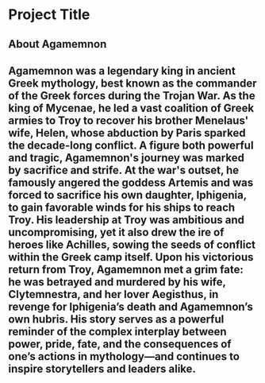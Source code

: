 # Project Title
<!-- Existing content of your README would go here -->
## About Agamemnon
Agamemnon was a legendary king in ancient Greek mythology, best known as the commander of the Greek forces during the Trojan War. As the king of Mycenae, he led a vast coalition of Greek armies to Troy to recover his brother Menelaus' wife, Helen, whose abduction by Paris sparked the decade-long conflict.
A figure both powerful and tragic, Agamemnon's journey was marked by sacrifice and strife. At the war's outset, he famously angered the goddess Artemis and was forced to sacrifice his own daughter, Iphigenia, to gain favorable winds for his ships to reach Troy. His leadership at Troy was ambitious and uncompromising, yet it also drew the ire of heroes like Achilles, sowing the seeds of conflict within the Greek camp itself.
Upon his victorious return from Troy, Agamemnon met a grim fate: he was betrayed and murdered by his wife, Clytemnestra, and her lover Aegisthus, in revenge for Iphigenia’s death and Agamemnon’s own hubris. His story serves as a powerful reminder of the complex interplay between power, pride, fate, and the consequences of one’s actions in mythology—and continues to inspire storytellers and leaders alike.
---
<!-- Continue with other sections of your README -->
